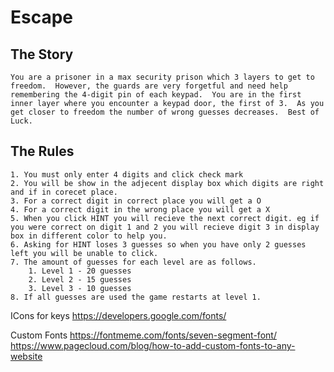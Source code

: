 # Escape

## The Story

    You are a prisoner in a max security prison which 3 layers to get to freedom.  However, the guards are very forgetful and need help remembering the 4-digit pin of each keypad.  You are in the first inner layer where you encounter a keypad door, the first of 3.  As you get closer to freedom the number of wrong guesses decreases.  Best of Luck.  

## The Rules

    1. You must only enter 4 digits and click check mark
    2. You will be show in the adjecent display box which digits are right and if in corecet place.
    3. For a correct digit in correct place you will get a O
    4. For a correct digit in the wrong place you will get a X
    5. When you click HINT you will recieve the next correct digit. eg if you were correct on digit 1 and 2 you will recieve digit 3 in display box in different color to help you.
    6. Asking for HINT loses 3 guesses so when you have only 2 guesses left you will be unable to click. 
    7. The amount of guesses for each level are as follows.
        1. Level 1 - 20 guesses
        2. Level 2 - 15 guesses
        3. Level 3 - 10 guesses
    8. If all guesses are used the game restarts at level 1. 
        



ICons for keys
https://developers.google.com/fonts/

Custom Fonts
https://fontmeme.com/fonts/seven-segment-font/
https://www.pagecloud.com/blog/how-to-add-custom-fonts-to-any-website
